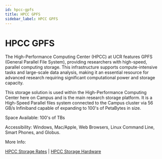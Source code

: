 ```yaml
---
id: hpcc-gpfs
title: HPCC GPFS
sidebar_label: HPCC GPFS
---
```



# HPCC GPFS

The High-Performance Computing Center (HPCC) at UCR features GPFS (General Parallel File System), providing researchers with high-speed, parallel computing storage. This infrastructure supports compute-intensive tasks and large-scale data analysis, making it an essential resource for advanced research requiring significant computational power and storage capacity.

This storage solution is used within the High-Performance Computing Center here on Campus and is the main research storage platform. It is a High-Speed Parallel files system connected to the Campus cluster via 56 GB/s Infiniband capable of expanding to 100's of PetaBytes in size.


Space Available: 100's of TBs

Accessibility: Windows, Mac/Apple, Web Browsers, Linux Command Line, Smart Phones, and Globus.

More Info:

[HPCC Storage Rates](http://hpcc.ucr.edu/rates.html#big-data-storage) | 
[HPCC Storage Hardware](http://hpcc.ucr.edu/index.html#hpc-hardware)